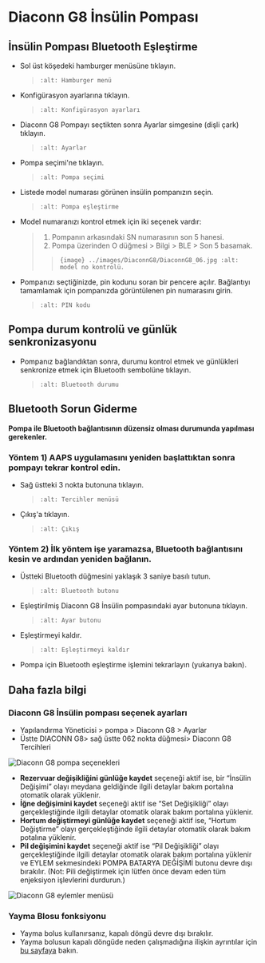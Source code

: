 # Diaconn G8 İnsülin Pompası

## İnsülin Pompası Bluetooth Eşleştirme

- Sol üst köşedeki hamburger menüsüne tıklayın.

  > ```{image} ../images/DiaconnG8/DiaconnG8_01.jpg
  > :alt: Hamburger menü
  > ```

- Konfigürasyon ayarlarına tıklayın.

  > ```{image} ../images/DiaconnG8/DiaconnG8_02.jpg
  > :alt: Konfigürasyon ayarları
  > ```

- Diaconn G8 Pompayı seçtikten sonra Ayarlar simgesine (dişli çark) tıklayın.

  > ```{image} ../images/DiaconnG8/DiaconnG8_03.jpg
  > :alt: Ayarlar
  > ```

- Pompa seçimi'ne tıklayın.

  > ```{image} ../images/DiaconnG8/DiaconnG8_04.jpg
  > :alt: Pompa seçimi
  > ```

- Listede model numarası görünen insülin pompanızın seçin.

  > ```{image} ../images/DiaconnG8/DiaconnG8_05.jpg
  > :alt: Pompa eşleştirme
  > ```

- Model numaranızı kontrol etmek için iki seçenek vardır:

  > 1. Pompanın arkasındaki SN numarasının son 5 hanesi.
  > 2. Pompa üzerinden O düğmesi > Bilgi > BLE > Son 5 basamak.
  > 
  > > `{image} ../images/DiaconnG8/DiaconnG8_06.jpg
    :alt: model no kontrolü.`

- Pompanızı seçtiğinizde, pin kodunu soran bir pencere açılır. Bağlantıyı tamamlamak için pompanızda görüntülenen pin numarasını girin.

  > ```{image} ../images/DiaconnG8/DiaconnG8_07.jpg
  > :alt: PIN kodu
  > ```

## Pompa durum kontrolü ve günlük senkronizasyonu

- Pompanız bağlandıktan sonra, durumu kontrol etmek ve günlükleri senkronize etmek için Bluetooth sembolüne tıklayın.

  > ```{image} ../images/DiaconnG8/DiaconnG8_08.jpg
  > :alt: Bluetooth durumu
  > ```

## Bluetooth Sorun Giderme

**Pompa ile Bluetooth bağlantısının düzensiz olması durumunda yapılması gerekenler.**

### Yöntem 1) AAPS uygulamasını yeniden başlattıktan sonra pompayı tekrar kontrol edin.

- Sağ üstteki 3 nokta butonuna tıklayın.

  > ```{image} ../images/DiaconnG8/DiaconnG8_09.jpg
  > :alt: Tercihler menüsü
  > ```

- Çıkış'a tıklayın.

  > ```{image} ../images/DiaconnG8/DiaconnG8_10.jpg
  > :alt: Çıkış
  > ```

### Yöntem 2) İlk yöntem işe yaramazsa, Bluetooth bağlantısını kesin ve ardından yeniden bağlanın.

- Üstteki Bluetooth düğmesini yaklaşık 3 saniye basılı tutun.

  > ```{image} ../images/DiaconnG8/DiaconnG8_11.jpg
  > :alt: Bluetooth butonu
  > ```

- Eşleştirilmiş Diaconn G8 İnsülin pompasındaki ayar butonuna tıklayın.

  > ```{image} ../images/DiaconnG8/DiaconnG8_12.jpg
  > :alt: Ayar butonu
  > ```

- Eşleştirmeyi kaldır.

  > ```{image} ../images/DiaconnG8/DiaconnG8_13.jpg
  > :alt: Eşleştirmeyi kaldır
  > ```

- Pompa için Bluetooth eşleştirme işlemini tekrarlayın (yukarıya bakın).

## Daha fazla bilgi

### Diaconn G8 İnsülin pompası seçenek ayarları

- Yapılandırma Yöneticisi > pompa > Diaconn G8 > Ayarlar
- Üstte DIACONN G8> sağ üstte 062 nokta düğmesi> Diaconn G8 Tercihleri

![Diaconn G8 pompa seçenekleri](../images/DiaconnG8/DiaconnG8_14.jpg)

- **Rezervuar değişikliğini günlüğe kaydet** seçeneği aktif ise, bir “İnsülin Değişimi” olayı meydana geldiğinde ilgili detaylar bakım portalına otomatik olarak yüklenir.
- **İğne değişimini kaydet** seçeneği aktif ise “Set Değişikliği” olayı gerçekleştiğinde ilgili detaylar otomatik olarak bakım portalına yüklenir.
- **Hortum değiştirmeyi günlüğe kaydet** seçeneği aktif ise, “Hortum Değiştirme” olayı gerçekleştiğinde ilgili detaylar otomatik olarak bakım potalına yüklenir.
- **Pil değişimini kaydet** seçeneği aktif ise “Pil Değişikliği” olayı gerçekleştiğinde ilgili detaylar otomatik olarak bakım portalına yüklenir ve EYLEM sekmesindeki POMPA BATARYA DEĞİŞİMİ butonu devre dışı bırakılır. (Not: Pili değiştirmek için lütfen önce devam eden tüm enjeksiyon işlevlerini durdurun.)

![Diaconn G8 eylemler menüsü](../images/DiaconnG8/DiaconnG8_15.jpg)

### Yayma Blosu fonksiyonu

- Yayma bolus kullanırsanız, kapalı döngü devre dışı bırakılır.
- Yayma bolusun kapalı döngüde neden çalışmadığına ilişkin ayrıntılar için [bu sayfaya](Extended-Carbs-why-extended-boluses-won-t-work-in-a-closed-loop-environment) bakın.
